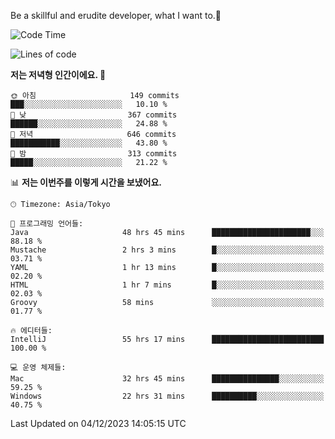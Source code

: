 Be a skillful and erudite developer, what I want to.👶

<!--START_SECTION:waka-->
![Code Time](http://img.shields.io/badge/Code%20Time-302%20hrs%2049%20mins-blue)

![Lines of code](https://img.shields.io/badge/%EC%A0%80%EB%8A%94%20%EC%97%AC%ED%83%9C%EA%B9%8C%EC%A7%80%20-742.7%20thousand%20%EC%A4%84%EC%9D%98%20%EC%BD%94%EB%93%9C%EB%A5%BC%20%EC%9E%91%EC%84%B1%ED%96%88%EC%96%B4%EC%9A%94.-blue)

**저는 저녁형 인간이에요. 🦉** 

```text
🌞 아침                     149 commits         ███░░░░░░░░░░░░░░░░░░░░░░   10.10 % 
🌆 낮　                     367 commits         ██████░░░░░░░░░░░░░░░░░░░   24.88 % 
🌃 저녁                     646 commits         ███████████░░░░░░░░░░░░░░   43.80 % 
🌙 밤　                     313 commits         █████░░░░░░░░░░░░░░░░░░░░   21.22 % 
```


📊 **저는 이번주를 이렇게 시간을 보냈어요.** 

```text
🕑︎ Timezone: Asia/Tokyo

💬 프로그래밍 언어들: 
Java                     48 hrs 45 mins      ██████████████████████░░░   88.18 % 
Mustache                 2 hrs 3 mins        █░░░░░░░░░░░░░░░░░░░░░░░░   03.71 % 
YAML                     1 hr 13 mins        █░░░░░░░░░░░░░░░░░░░░░░░░   02.20 % 
HTML                     1 hr 7 mins         █░░░░░░░░░░░░░░░░░░░░░░░░   02.03 % 
Groovy                   58 mins             ░░░░░░░░░░░░░░░░░░░░░░░░░   01.77 % 

🔥 에디터들: 
IntelliJ                 55 hrs 17 mins      █████████████████████████   100.00 % 

💻 운영 체제들: 
Mac                      32 hrs 45 mins      ███████████████░░░░░░░░░░   59.25 % 
Windows                  22 hrs 31 mins      ██████████░░░░░░░░░░░░░░░   40.75 % 
```


 Last Updated on 04/12/2023 14:05:15 UTC
<!--END_SECTION:waka-->

